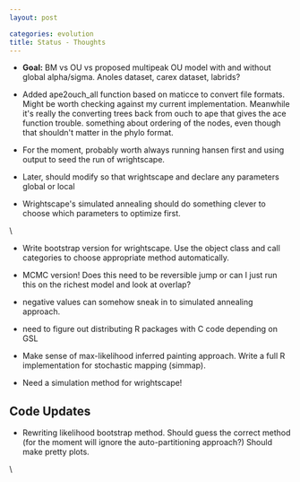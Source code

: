 ```yaml
---
layout: post

categories: evolution
title: Status - Thoughts
---
```







 








-   **Goal:** BM vs OU vs proposed multipeak OU model with and without
    global alpha/sigma. Anoles dataset, carex dataset, labrids?

-   Added ape2ouch\_all function based on maticce to convert file
    formats. Might be worth checking against my current implementation.
    Meanwhile it's really the converting trees back from ouch to ape
    that gives the ace function trouble. something about ordering of the
    nodes, even though that shouldn't matter in the phylo format.

-   For the moment, probably worth always running hansen first and using
    output to seed the run of wrightscape.
-   Later, should modify so that wrightscape and declare any parameters
    global or local
-   Wrightscape's simulated annealing should do something clever to
    choose which parameters to optimize first.

\

-   Write bootstrap version for wrightscape. Use the object class and
    call categories to choose appropriate method automatically.

-   MCMC version! Does this need to be reversible jump or can I just run
    this on the richest model and look at overlap?

-   negative values can somehow sneak in to simulated annealing
    approach.

-   need to figure out distributing R packages with C code depending on
    GSL

-   Make sense of max-likelihood inferred painting approach. Write a
    full R implementation for stochastic mapping (simmap).

-   Need a simulation method for wrightscape!

Code Updates
------------

-   Rewriting likelihood bootstrap method. Should guess the correct
    method (for the moment will ignore the auto-partitioning approach?)
    Should make pretty plots.

\

